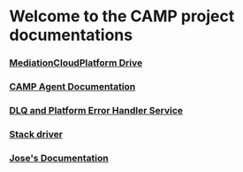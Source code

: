 # Welcome to the CAMP project documentations

### [MediationCloudPlatform Drive](https://drive.google.com/drive/folders/0ACFC9yOWQ1duUk9PVA)
### [CAMP Agent Documentation](https://drive.google.com/file/d/1eRjdvl8m5X5hsEOXTpnL8Dq3ueDWD5H2/view?usp=sharing)

### [DLQ and Platform Error Handler Service](dlqservice.md)

### [Stack driver](https://drive.google.com/file/d/1IKXLRY78IPJ3vnQAFahQevAQcIrkFghp/view?usp=sharing)

### [Jose's Documentation](https://drive.google.com/drive/folders/1uoynfR4ueX0MpTmNqytkXvYyhsjXU-bN)
